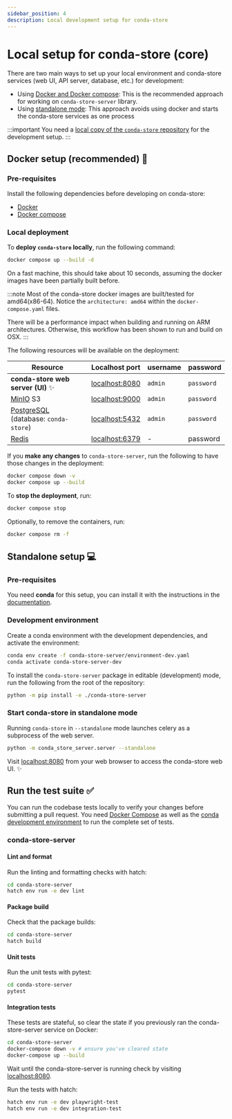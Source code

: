 ```yaml
---
sidebar_position: 4
description: Local development setup for conda-store
---
```


# Local setup for conda-store (core)

There are two main ways to set up your local environment and conda-store services (web UI, API server, database, etc.) for development:

- Using [Docker and Docker compose](#docker-setup-recommended): This is the recommended approach for working on `conda-store-server` library.
- Using [standalone mode](#standalone-setup): This approach avoids using docker and starts the conda-store services as one process

:::important
You need a [local copy of the `conda-store` repository](community/contribute/contribute-code#setup-for-local-development) for the development setup.
:::

## Docker setup (recommended) 🐳

### Pre-requisites

Install the following dependencies before developing on conda-store:

- [Docker](https://docs.docker.com/engine/install/)
- [Docker compose](https://docs.docker.com/compose/install/)

### Local deployment

To **deploy `conda-store` locally**, run the following command:

```bash
docker compose up --build -d
```

On a fast machine, this should take about 10 seconds, assuming the docker images have been partially built before.

:::note
Most of the conda-store docker images are built/tested for amd64(x86-64). Notice the `architecture: amd64` within the `docker-compose.yaml` files.

There will be a performance impact when building and running on
ARM architectures. Otherwise, this workflow has been shown to run and build on OSX.
:::

The following resources will be available on the deployment:

| Resource | Localhost port | username | password |
|----------|----------------|----------|----------|
| **conda-store web server (UI)** ✨| [localhost:8080](http://localhost:8080)| `admin` | `password`|
| [MinIO](https://min.io/) S3 |  [localhost:9000](http://localhost:9000) | `admin` | `password` |
| [PostgreSQL](https://www.postgresql.org/) (database: `conda-store`)| [localhost:5432](http://localhost:5432) | `admin` | `password` |
| [Redis](https://www.redis.com/) |  [localhost:6379](http://localhost:6379) | - | password |

If you **make any changes** to `conda-store-server`,
run the following to have those changes in the deployment:

```bash
docker compose down -v
docker compose up --build
```

To **stop the deployment**, run:

```bash
docker compose stop
```

Optionally, to remove the containers, run:

```bash
docker compose rm -f
```

## Standalone setup 💻

### Pre-requisites

You need **conda** for this setup, you can install it with the instructions in the [documentation][conda-install].

### Development environment

Create a conda environment with the development dependencies, and activate the environment:

```bash
conda env create -f conda-store-server/environment-dev.yaml
conda activate conda-store-server-dev
```

To install the `conda-store-server` package in editable (development) mode, run the following from the root of the repository:

```bash
python -m pip install -e ./conda-store-server
```

### Start conda-store in standalone mode

Running `conda-store` in `--standalone` mode launches celery as a
subprocess of the web server.

```bash
python -m conda_store_server.server --standalone
```

Visit [localhost:8080](http://localhost:8080/) from your web browser to access the conda-store web UI. ✨

## Run the test suite ✅

You can run the codebase tests locally to verify your changes before submitting a pull request.
You need [Docker Compose](#pre-requisites) as well as the [conda development environment](#development-environment) to run the complete set of tests.

### conda-store-server

#### Lint and format

Run the linting and formatting checks with hatch:

```bash
cd conda-store-server
hatch env run -e dev lint
```

#### Package build

Check that the package builds:

```bash
cd conda-store-server
hatch build
```

#### Unit tests

Run the unit tests with pytest:

```bash
cd conda-store-server
pytest
```

#### Integration tests

These tests are stateful, so clear the state if you previously ran the conda-store-server service on Docker:

```bash
cd conda-store-server
docker-compose down -v # ensure you've cleared state
docker-compose up --build
```

Wait until the conda-store-server is running check by visiting [localhost:8080](http://localhost:8080).

Run the tests with hatch:

```bash
hatch env run -e dev playwright-test
hatch env run -e dev integration-test
```

<!-- External links -->

[conda-install]: https://docs.conda.io/projects/conda/en/latest/user-guide/install/index.html

